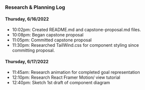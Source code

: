 ### Research & Planning Log
#### Thursday, 6/16/2022
* 10:02pm: Created README.md and capstone-proposal.md files. 
* 10:08pm: Began capstone proposal
* 11:05pm: Committed capstone proposal
* 11:30pm: Researched TailWind.css for component styling since committing proposal.


#### Thursday, 6/17/2022
* 11:45am: Research animation for completed goal representation
* 12:10pm: Research React Framer Motion/ view tutorial
* 12:40pm: Sketch 1st draft of component diagram